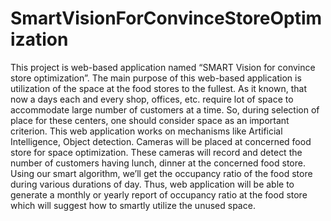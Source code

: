 # SmartVisionForConvinceStoreOptimization
This project is web-based application named “SMART Vision for convince store optimization”. The main purpose of this web-based application is utilization of the space at the food stores to the fullest. As it known, that now a days each and every shop, offices, etc. require lot of space to accommodate large number of customers at a time. So, during selection of place for these centers, one should consider space as an important criterion. This web application works on mechanisms like Artificial Intelligence, Object detection. Cameras will be placed at concerned food store for space optimization. These cameras will record and detect the number of customers having lunch, dinner at the concerned food store. Using our smart algorithm, we’ll get the occupancy ratio of the food store during various durations of day. Thus, web application will be able to generate a monthly or yearly report of occupancy ratio at the food store which will suggest how to smartly utilize the unused space.
